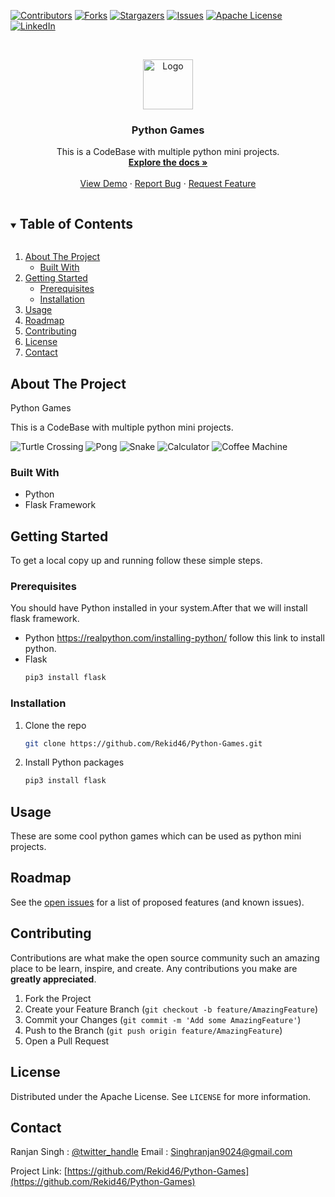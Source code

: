 <!-- PROJECT SHIELDS -->
<!--
*** I'm using markdown "reference style" links for readability.
*** Reference links are enclosed in brackets [ ] instead of parentheses ( ).
*** See the bottom of this document for the declaration of the reference variables
*** for contributors-url, forks-url, etc. This is an optional, concise syntax you may use.
*** https://www.markdownguide.org/basic-syntax/#reference-style-links
-->
[![Contributors][contributors-shield]][contributors-url]
[![Forks][forks-shield]][forks-url]
[![Stargazers][stars-shield]][stars-url]
[![Issues][issues-shield]][issues-url]
[![Apache License][license-shield]][license-url]
[![LinkedIn][linkedin-shield]][linkedin-url]



<!-- PROJECT LOGO -->
<br />
<p align="center">
  <a href="https://github.com/Rekid46/Python-Games">
    <img src="images/arcade-logo.svg" alt="Logo" width="80" height="80">
  </a>

  <h3 align="center">Python Games</h3>

  <p align="center">
    This is a CodeBase with multiple python mini projects.
    <br />
    <a href="https://github.com/Rekid46/Python-Games"><strong>Explore the docs »</strong></a>
    <br />
    <br />
    <a href="https://github.com/Rekid46/Python-Games">View Demo</a>
    ·
    <a href="https://github.com/Rekid46/Python-Games/issues">Report Bug</a>
    ·
    <a href="https://github.com/Rekid46/Python-Games/issues">Request Feature</a>
  </p>
</p>



<!-- TABLE OF CONTENTS -->
<details open="open">
  <summary><h2 style="display: inline-block">Table of Contents</h2></summary>
  <ol>
    <li>
      <a href="#about-the-project">About The Project</a>
      <ul>
        <li><a href="#built-with">Built With</a></li>
      </ul>
    </li>
    <li>
      <a href="#getting-started">Getting Started</a>
      <ul>
        <li><a href="#prerequisites">Prerequisites</a></li>
        <li><a href="#installation">Installation</a></li>
      </ul>
    </li>
    <li><a href="#usage">Usage</a></li>
    <li><a href="#roadmap">Roadmap</a></li>
    <li><a href="#contributing">Contributing</a></li>
    <li><a href="#license">License</a></li>
    <li><a href="#contact">Contact</a></li>
  </ol>
</details>



<!-- ABOUT THE PROJECT -->
## About The Project

Python Games

This is a CodeBase with multiple python mini projects.

![Turtle Crossing](images/turtle_crossing.png?raw=true "Turtle Crossing")
![Pong](images/pong.png?raw=true "pong")
![Snake](images/snake.png?raw=true "snake")
![Calculator](images/calculator.png?raw=true "Calculator")
![Coffee Machine](images/coffee.png?raw=true "Coffee Machine")



### Built With

* Python
* Flask Framework



<!-- GETTING STARTED -->
## Getting Started

To get a local copy up and running follow these simple steps.

### Prerequisites

You should have Python installed in your system.After that we will install flask framework.
* Python 
https://realpython.com/installing-python/
follow this link to install python.
* Flask
  ```sh
  pip3 install flask
  ```

### Installation

1. Clone the repo
   ```sh
   git clone https://github.com/Rekid46/Python-Games.git
   ```
2. Install Python packages
   ```sh
   pip3 install flask
   ```



<!-- USAGE EXAMPLES -->
## Usage

These are some cool python games which can be used as python mini projects.


<!-- ROADMAP -->
## Roadmap

See the [open issues](https://github.com/Rekid46/Python-Games/issues) for a list of proposed features (and known issues).



<!-- CONTRIBUTING -->
## Contributing

Contributions are what make the open source community such an amazing place to be learn, inspire, and create. Any contributions you make are **greatly appreciated**.

1. Fork the Project
2. Create your Feature Branch (`git checkout -b feature/AmazingFeature`)
3. Commit your Changes (`git commit -m 'Add some AmazingFeature'`)
4. Push to the Branch (`git push origin feature/AmazingFeature`)
5. Open a Pull Request



<!-- LICENSE -->
## License

Distributed under the Apache License. See `LICENSE` for more information.



<!-- CONTACT -->
## Contact

Ranjan Singh : [@twitter_handle](https://twitter.com/lifeofranjan) 
Email : Singhranjan9024@gmail.com

Project Link: [https://github.com/Rekid46/Python-Games](https://github.com/Rekid46/Python-Games)






<!-- MARKDOWN LINKS & IMAGES -->
<!-- https://www.markdownguide.org/basic-syntax/#reference-style-links -->
[contributors-shield]: https://img.shields.io/github/contributors/Rekid46/Python-Games.svg?style=for-the-badge
[contributors-url]: https://github.com/Rekid46/Python-Games/graphs/contributors
[forks-shield]: https://img.shields.io/github/forks/Rekid46/Python-Games.svg?style=for-the-badge
[forks-url]: https://github.com/Rekid46/Python-Games/network/members
[stars-shield]: https://img.shields.io/github/stars/Rekid46/Python-Games.svg?style=for-the-badge
[stars-url]: https://github.com/Rekid46/Python-Games/stargazers
[issues-shield]: https://img.shields.io/github/issues/Rekid46/Python-Games.svg?style=for-the-badge
[issues-url]: https://github.com/Rekid46/Python-Games/issues
[license-shield]: https://img.shields.io/github/license/Rekid46/Python-Games.svg?style=for-the-badge
[license-url]: https://github.com/Rekid46/Python-Games/blob/master/LICENSE.txt
[linkedin-shield]: https://img.shields.io/badge/-LinkedIn-black.svg?style=for-the-badge&logo=linkedin&colorB=555
[linkedin-url]: https://linkedin.com/in/Rekid46

